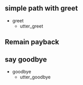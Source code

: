 ## simple path with greet
* greet
  - utter_greet
  
## Remain payback


## say goodbye
* goodbye
  - utter_goodbye